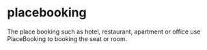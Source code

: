 # placebooking
The place booking such as hotel, restaurant, apartment or office use PlaceBooking to booking the seat or room.
